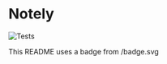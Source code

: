 # Notely

![Tests](https://github.com/K001AIduh/Boot.Dev/actions/workflows/ci.yml/badge.svg)

This README uses a badge from /badge.svg
